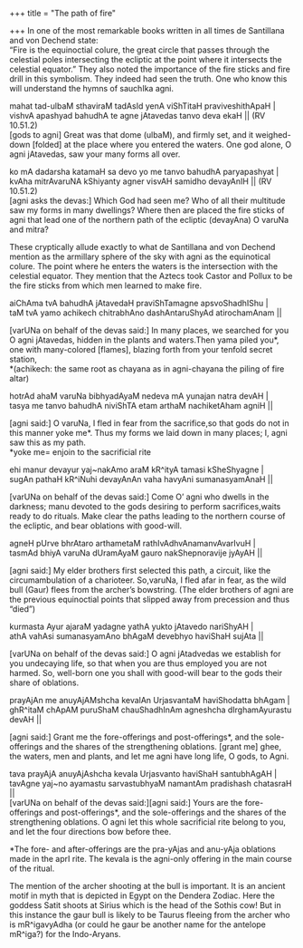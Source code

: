 +++
title = "The path of fire"

+++
In one of the most remarkable books written in all times de Santillana
and von Dechend state:  
“Fire is the equinoctial colure, the great circle that passes through
the celestial poles intersecting the ecliptic at the point where it
intersects the celestial equator.” They also noted the importance of the
fire sticks and fire drill in this symbolism. They indeed had seen the
truth. One who know this will understand the hymns of sauchIka agni.

mahat tad-ulbaM sthaviraM tadAsId yenA viShTitaH praviveshithApaH |  
vishvA apashyad bahudhA te agne jAtavedas tanvo deva ekaH || (RV
10.51.2)  
\[gods to agni\] Great was that dome (ulbaM), and firmly set, and it
weighed-down \[folded\] at the place where you entered the waters. One
god alone, O agni jAtavedas, saw your many forms all over.

ko mA dadarsha katamaH sa devo yo me tanvo bahudhA paryapashyat |  
kvAha mitrAvaruNA kShiyanty agner visvAH samidho devayAnIH || (RV
10.51.2)  
\[agni asks the devas:\] Which God had seen me? Who of all their
multitude saw my forms in many dwellings? Where then are placed the fire
sticks of agni that lead one of the northern path of the ecliptic
(devayAna) O varuNa and mitra?

These cryptically allude exactly to what de Santillana and von Dechend
mention as the armillary sphere of the sky with agni as the equinotical
colure. The point where he enters the waters is the intersection with
the celestial equator. They mention that the Aztecs took Castor and
Pollux to be the fire sticks from which men learned to make fire.

aiChAma tvA bahudhA jAtavedaH praviShTamagne apsvoShadhIShu |  
taM tvA yamo achikech chitrabhAno dashAntaruShyAd atirochamAnam ||

\[varUNa on behalf of the devas said:\] In many places, we searched for
you O agni jAtavedas, hidden in the plants and waters.Then yama piled
you\*, one with many-colored \[flames\], blazing forth from your tenfold
secret station,  
\*(achikech: the same root as  chayana as in agni-chayana the piling of
fire altar)

hotrAd ahaM varuNa bibhyadAyaM nedeva mA yunajan natra devAH |  
tasya me tanvo bahudhA niviShTA etam arthaM nachiketAham agniH ||

\[agni said:\] O varuNa, I fled in fear from the sacrifice,so that gods
do not in this manner yoke me\*. Thus my forms we laid down in many
places; I, agni saw this as my path.  
\*yoke me= enjoin to the sacrificial rite

ehi manur devayur yaj\~nakAmo araM kR^ityA tamasi kSheShyagne |  
sugAn pathaH kR^iNuhi devayAnAn vaha havyAni sumanasyamAnaH ||

\[varUNa on behalf of the devas said:\] Come O’ agni who dwells in the
darkness; manu devoted to the gods desiring to perform sacrifices,waits
ready to do rituals. Make clear the paths leading to the northern course
of the ecliptic, and bear oblations with good-will.

agneH pUrve bhrAtaro arthametaM rathIvAdhvAnamanvAvarIvuH |  
tasmAd bhiyA varuNa dUramAyaM gauro nakShepnoravije jyAyAH ||

\[agni said:\] My elder brothers first selected this path, a circuit,
like the circumambulation of a charioteer. So,varuNa, I fled afar in
fear, as the wild bull (Gaur) flees from the archer’s bowstring. (The
elder brothers of agni are the previous equinoctial points that slipped
away from precession and thus “died”)

kurmasta Ayur ajaraM yadagne yathA yukto jAtavedo nariShyAH |  
athA vahAsi sumanasyamAno bhAgaM devebhyo haviShaH sujAta ||

\[varUNa on behalf of the devas said:\] O agni jAtadvedas we establish
for you undecaying life, so that when you are thus employed you are not
harmed. So, well-born one you shall with good-will bear to the gods
their share of oblations.

prayAjAn me anuyAjAMshcha kevalAn UrjasvantaM haviShodatta bhAgam |  
ghR^itaM chApAM puruShaM chauShadhInAm agneshcha dIrghamAyurastu devAH
||

\[agni said:\] Grant me the fore-offerings and post-offerings\*, and the
sole-offerings and the shares of the strengthening oblations. \[grant
me\] ghee, the waters, men and plants, and let me agni have long life, O
gods, to Agni.

tava prayAjA anuyAjAshcha kevala Urjasvanto haviShaH santubhAgAH |  
tavAgne yaj\~no ayamastu sarvastubhyaM namantAm pradishash chatasraH
||  
\[varUNa on behalf of the devas said:\]\[agni said:\] Yours are the
fore-offerings and post-offerings\*, and the sole-offerings and the
shares of the strengthening oblations. O agni let this whole sacrificial
rite belong to you, and let the four directions bow before thee.

\*The fore- and after-offerings are the pra-yAjas and anu-yAja oblations
made in the aprI rite. The kevala is the agni-only offering in the main
course of the ritual.

The mention of the archer shooting at the bull is important. It is an
ancient motif in myth that is depicted in Egypt on the Dendera Zodiac.
Here the goddess Satit shoots at Sirius which is the head of the Sothis
cow\! But in this instance the gaur bull is likely to be Taurus fleeing
from the archer who is mR^igavyAdha (or could he gaur be another name
for the antelope mR^iga?) for the Indo-Aryans.
